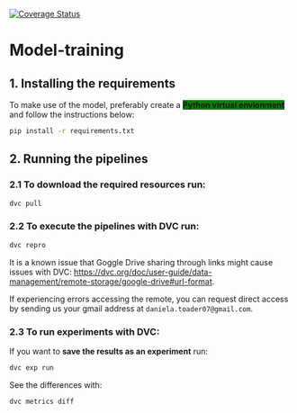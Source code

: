 [![Coverage Status](https://coveralls.io/repos/github/remla23-team3/model-training/badge.svg)](https://coveralls.io/github/remla23-team3/model-training)

# Model-training

## 1. Installing the requirements
To make use of the model, preferably create a 
<span style="background-color: green">**Python virtual envionment**</span>
 and follow the instructions below:


```bash
pip install -r requirements.txt
```

## 2. Running the pipelines
### 2.1 To **download the required resources** run:
```bash
dvc pull
```

### 2.2 To **execute the pipelines** with DVC run:
```bash
dvc repro
```
It is a known issue that Goggle Drive sharing through links might cause issues with DVC: https://dvc.org/doc/user-guide/data-management/remote-storage/google-drive#url-format.

If experiencing errors accessing the remote, you can request direct access by sending us your gmail address at `daniela.toader07@gmail.com`.

### 2.3 To run experiments with DVC:

If you want to **save the results as an experiment** run:
```bash
dvc exp run
```

See the differences with: 
```bash
dvc metrics diff
```

